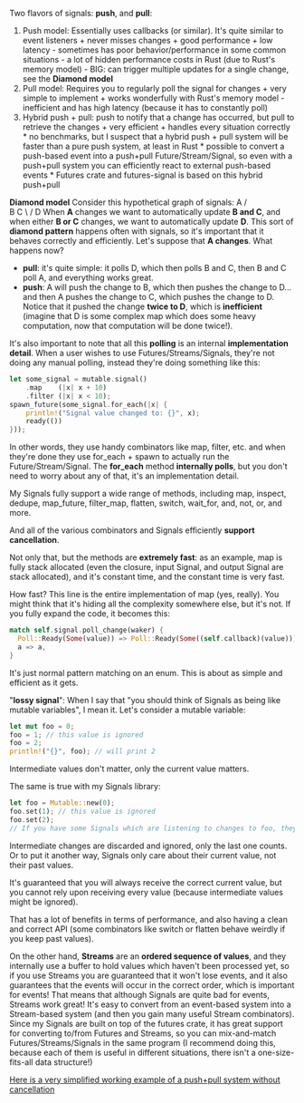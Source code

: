Two flavors of signals: __push__, and __pull__:
  1) Push model: Essentially uses callbacks (or similar). It's quite similar to event listeners
    + never misses changes
    + good performance
    + low latency
    - sometimes has poor behavior/performance in some common situations
    - a lot of hidden performance costs in Rust (due to Rust's memory model)
    - BIG: can trigger multiple updates for a single change, see the __Diamond model__
  2) Pull model: Requires you to regularly poll the signal for changes
    + very simple to implement
    + works wonderfully with Rust's memory model
    - inefficient and has high latency (because it has to constantly poll)
  3) Hybrid push + pull: push to notify that a change has occurred, but pull to retrieve the changes
    + very efficient
    + handles every situation correctly
    * no benchmarks, but I suspect that a hybrid push + pull system will be faster than a pure push system, at least in Rust
    * possible to convert a push-based event into a push+pull Future/Stream/Signal, so even with a push+pull system you can efficiently react to external push-based events
    * Futures crate and futures-signal is based on this hybrid push+pull

__Diamond model__
Consider this hypothetical graph of signals:
  A
 / \
B   C
 \ /
  D
When __A__ changes we want to automatically update __B and C__, and when either __B or C__ changes, we want to automatically update __D__. This sort of __diamond pattern__ happens often with signals, so it's important that it behaves correctly and efficiently.
Let's suppose that __A changes__. What happens now?
  - __pull__: it's quite simple: it polls D, which then polls B and C, then B and C poll A, and everything works great.
  - __push__: A will push the change to B, which then pushes the change to D... and then A pushes the change to C, which pushes the change to D.
Notice that it pushed the change __twice to D__, which is __inefficient__ (imagine that D is some complex map which does some heavy computation, now that computation will be done twice!).


It's also important to note that all this __polling__ is an internal __implementation detail__. When a user wishes to use Futures/Streams/Signals, they're not doing any manual polling, instead they're doing something like this:
```rust
let some_signal = mutable.signal()
    .map   	(|x| x + 10)
    .filter	(|x| x < 10);
spawn_future(some_signal.for_each(|x| {
    println!("Signal value changed to: {}", x);
    ready(())
}));
```
In other words, they use handy combinators like map, filter, etc. and when they're done they use for_each + spawn to actually run the Future/Stream/Signal.
The __for_each__ method __internally polls__, but you don't need to worry about any of that, it's an implementation detail.

My Signals fully support a wide range of methods, including map, inspect, dedupe, map_future, filter_map, flatten, switch, wait_for, and, not, or, and more.

And all of the various combinators and Signals efficiently __support cancellation__.

Not only that, but the methods are __extremely fast__: as an example, map is fully stack allocated (even the closure, input Signal, and output Signal are stack allocated), and it's constant time, and the constant time is very fast.

How fast? This line is the entire implementation of map (yes, really). You might think that it's hiding all the complexity somewhere else, but it's not. If you fully expand the code, it becomes this:

```rust
match self.signal.poll_change(waker) {
  Poll::Ready(Some(value)) => Poll::Ready(Some((self.callback)(value))),
  a => a,
}
```
It's just normal pattern matching on an enum. This is about as simple and efficient as it gets.

"__lossy signal__":
  When I say that "you should think of Signals as being like mutable variables", I mean it. Let's consider a mutable variable:
```rust
let mut foo = 0;
foo = 1; // this value is ignored
foo = 2;
println!("{}", foo); // will print 2
```
Intermediate values don't matter, only the current value matters.

The same is true with my Signals library:
```rust
let foo = Mutable::new(0);
foo.set(1); // this value is ignored
foo.set(2);
// If you have some Signals which are listening to changes to foo, they will only receive the value 2, as far as they're concerned the value 1 never even existed
```
Intermediate changes are discarded and ignored, only the last one counts. Or to put it another way, Signals only care about their current value, not their past values.

It's guaranteed that you will always receive the correct current value, but you cannot rely upon receiving every value (because intermediate values might be ignored).

That has a lot of benefits in terms of performance, and also having a clean and correct API (some combinators like switch or flatten behave weirdly if you keep past values).

On the other hand, __Streams__ are an __ordered sequence of values__, and they internally use a buffer to hold values which haven't been processed yet, so if you use Streams you are guaranteed that it won't lose events, and it also guarantees that the events will occur in the correct order, which is important for events!
That means that although Signals are quite bad for events, Streams work great! It's easy to convert from an event-based system into a Stream-based system (and then you gain many useful Stream combinators).
Since my Signals are built on top of the futures crate, it has great support for converting to/from Futures and Streams, so you can mix-and-match Futures/Streams/Signals in the same program (I recommend doing this, because each of them is useful in different situations, there isn't a one-size-fits-all data structure!)

[Here is a very simplified working example of a push+pull system without cancellation](https://play.rust-lang.org/?version=stable&mode=debug&edition=2015&gist=4dbbfafb4400966a8090f003787a1086)
